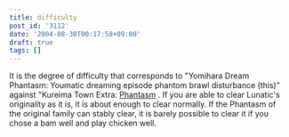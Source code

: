 ```yaml
---
title: difficulty
post_id: '3112'
date: '2004-08-30T00:17:58+09:00'
draft: true
tags: []
---
```


It is the degree of difficulty that corresponds to "Yomihara Dream Phantasm: Youmatic dreaming episode phantom brawl disturbance (this)" against "Kureima Town Extra: [Phantasm](/tag/touhou-eosd-phantasm) . If you are able to clear Lunatic's originality as it is, it is about enough to clear normally. If the Phantasm of the original family can stably clear, it is barely possible to clear it if you chose a bam well and play chicken well.
